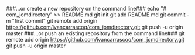 ###…or create a new repository on the command line###
echo "# com_jomdirectory" >> README.md
git init
git add README.md
git commit -m "first commit"
git remote add origin https://github.com/ivancarrascoq/com_jomdirectory.git
git push -u origin master
###…or push an existing repository from the command line###
git remote add origin https://github.com/ivancarrascoq/com_jomdirectory.git
git push -u origin master
